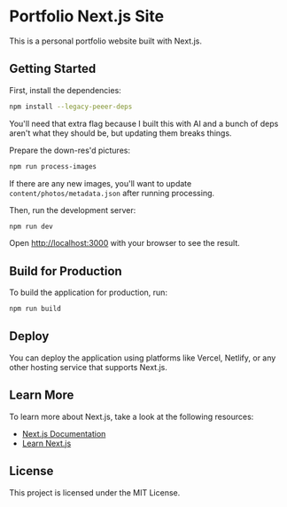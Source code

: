 # Portfolio Next.js Site

This is a personal portfolio website built with Next.js.

## Getting Started

First, install the dependencies:

```bash
npm install --legacy-peeer-deps
```

You'll need that extra flag because I built this with AI and a bunch of deps aren't what they should be, but updating them breaks things.

Prepare the down-res'd pictures:

```bash
npm run process-images
```

If there are any new images, you'll want to update `content/photos/metadata.json` after running processing.

Then, run the development server:

```bash
npm run dev
```

Open [http://localhost:3000](http://localhost:3000) with your browser to see the result.

## Build for Production

To build the application for production, run:

```bash
npm run build
```

## Deploy

You can deploy the application using platforms like Vercel, Netlify, or any other hosting service that supports Next.js.

## Learn More

To learn more about Next.js, take a look at the following resources:

- [Next.js Documentation](https://nextjs.org/docs)
- [Learn Next.js](https://nextjs.org/learn)

## License

This project is licensed under the MIT License.